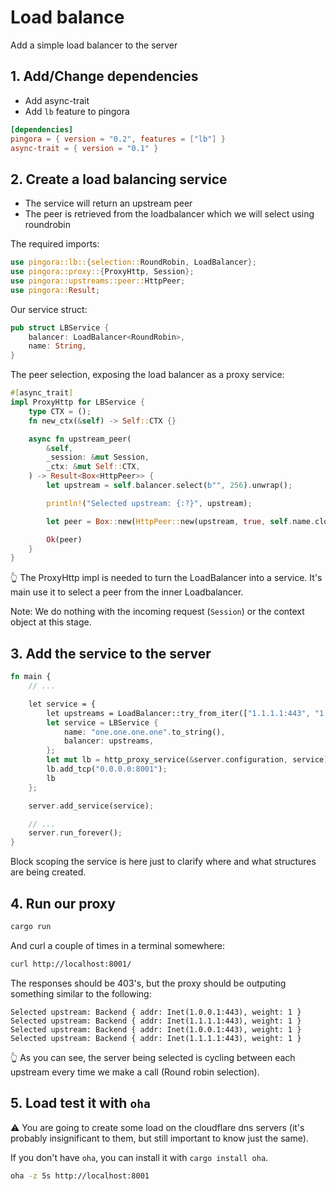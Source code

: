 # Load balance

Add a simple load balancer to the server 

## 1. Add/Change dependencies

- Add async-trait
- Add `lb` feature to pingora

```toml
[dependencies]
pingora = { version = "0.2", features = ["lb"] }
async-trait = { version = "0.1" }
```

## 2. Create a load balancing service

- The service will return an upstream peer
- The peer is retrieved from the loadbalancer which we will select using roundrobin

The required imports:

```rs
use pingora::lb::{selection::RoundRobin, LoadBalancer};
use pingora::proxy::{ProxyHttp, Session};
use pingora::upstreams::peer::HttpPeer;
use pingora::Result;
```

Our service struct:

```rs
pub struct LBService {
    balancer: LoadBalancer<RoundRobin>,
    name: String,
}
```

The peer selection, exposing the load balancer as a proxy service:

```rs
#[async_trait]
impl ProxyHttp for LBService {
    type CTX = ();
    fn new_ctx(&self) -> Self::CTX {}

    async fn upstream_peer(
        &self,
        _session: &mut Session,
        _ctx: &mut Self::CTX,
    ) -> Result<Box<HttpPeer>> {
        let upstream = self.balancer.select(b"", 256).unwrap();

        println!("Selected upstream: {:?}", upstream);

        let peer = Box::new(HttpPeer::new(upstream, true, self.name.clone()));

        Ok(peer)
    }
}
```

👆 The ProxyHttp impl is needed to turn the LoadBalancer into a service. It's main use it to select a peer from the inner Loadbalancer.

Note: We do nothing with the incoming request (`Session`) or the context object at this stage.

## 3. Add the service to the server

```rs
fn main {
    // ...

    let service = {
        let upstreams = LoadBalancer::try_from_iter(["1.1.1.1:443", "1.0.0.1:443"]).unwrap();
        let service = LBService {
            name: "one.one.one.one".to_string(),
            balancer: upstreams,
        };
        let mut lb = http_proxy_service(&server.configuration, service);
        lb.add_tcp("0.0.0.0:8001");
        lb
    };

    server.add_service(service);

    // ...
    server.run_forever();
}
```

Block scoping the service is here just to clarify where and what structures are being created.

## 4. Run our proxy

```sh
cargo run 
```

And curl a couple of times in a terminal somewhere:

```sh
curl http://localhost:8001/
```

The responses should be 403's, but the proxy should be outputing something similar to the following:

```
Selected upstream: Backend { addr: Inet(1.0.0.1:443), weight: 1 }
Selected upstream: Backend { addr: Inet(1.1.1.1:443), weight: 1 }
Selected upstream: Backend { addr: Inet(1.0.0.1:443), weight: 1 }
Selected upstream: Backend { addr: Inet(1.1.1.1:443), weight: 1 }
```

👆 As you can see, the server being selected is cycling between each upstream every time we make a call (Round robin selection).

## 5. Load test it with `oha`

⚠ You are going to create some load on the cloudflare dns servers (it's probably insignificant to them, but still important to know just the same).

If you don't have `oha`, you can install it with `cargo install oha`.

```sh
oha -z 5s http://localhost:8001
```
